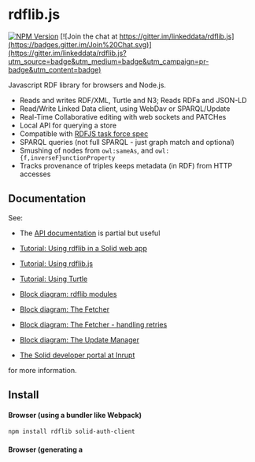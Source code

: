 # rdflib.js
[![NPM Version](https://img.shields.io/npm/v/rdflib.svg?style=flat)](https://npm.im/rdflib)
[![Join the chat at https://gitter.im/linkeddata/rdflib.js](https://badges.gitter.im/Join%20Chat.svg)](https://gitter.im/linkeddata/rdflib.js?utm_source=badge&utm_medium=badge&utm_campaign=pr-badge&utm_content=badge)

Javascript RDF library for browsers and Node.js.

- Reads and writes RDF/XML, Turtle and N3; Reads RDFa and JSON-LD
- Read/Write Linked Data client, using WebDav or SPARQL/Update
- Real-Time Collaborative editing with web sockets and PATCHes
- Local API for querying a store
- Compatible with [RDFJS task force spec](https://github.com/rdfjs/representation-task-force/blob/master/interface-spec.md)
- SPARQL queries (not full SPARQL - just graph match and optional)
- Smushing of nodes from `owl:sameAs`, and `owl:{f,inverseF}unctionProperty`
- Tracks provenance of triples keeps metadata (in RDF) from HTTP accesses

## Documentation

See:

* The [API documentation](https://linkeddata.github.io/rdflib.js/doc/) is partial but useful
* [Tutorial: Using rdflib in a Solid web app](https://linkeddata.github.io/rdflib.js/Documentation/webapp-intro.html)
* [Tutorial: Using rdflib.js](https://github.com/solid/solid-tutorial-rdflib.js)
* [Tutorial: Using Turtle](https://linkeddata.github.io/rdflib.js/Documentation/turtle-intro.html)
* [Block diagram: rdflib modules](https://linkeddata.github.io/rdflib.js/Documentation/diagrams/rdflib-block-diagram.svg)
* [Block diagram: The Fetcher](https://linkeddata.github.io/rdflib.js/Documentation/diagrams/fetcher-block-diagram.svg)
* [Block diagram: The Fetcher - handling retries](https://linkeddata.github.io/rdflib.js/Documentation/diagrams/fetcher-block-diagram-2.svg)
* [Block diagram: The Update Manager](https://linkeddata.github.io/rdflib.js/Documentation/diagrams/update-manager-diagram.svg)


* [The Solid developer portal at Inrupt](https://solid.inrupt.com/)

for more information.

## Install

#### Browser (using a bundler like Webpack)

```bash
npm install rdflib solid-auth-client
```

#### Browser (generating a <script> file to include)

```bash
git clone git@github.com:linkeddata/rdflib.js.git;
cd rdflib.js;
npm install;
```

Generate the dist directory

```bash
npm run build:browser
```

#### Node.js

Make sure you have Node.js and Node Package Manager ([npm](https://npmjs.org/))
installed.

```bash
npm install --save rdflib
```

## Contribute

#### Subdirectories

- `dist`: Where the bundled libraries are built. Run `npm run build` to generate them.
- `test`: Tests are here.
- `lib`: Transpiled, non-bundled library is built here when the library is
  published to npm.

#### Dependencies

    - XMLHTTPRequest (Node.js version)

## Thanks

Thanks to the many contributors who have been involved along the way.
LinkedData team & TimBL

## LICENSE
MIT

